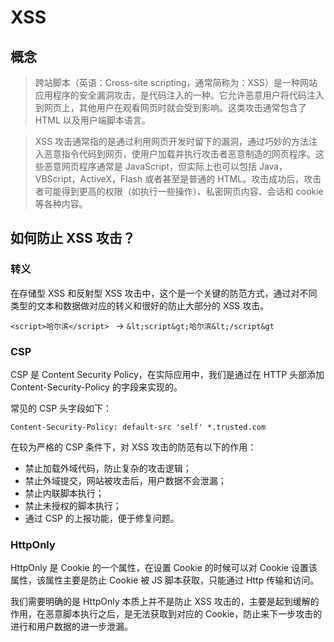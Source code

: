 # XSS

## 概念

> 跨站脚本（英语：Cross-site scripting，通常简称为：XSS）是一种网站应用程序的安全漏洞攻击，是代码注入的一种。它允许恶意用户将代码注入到网页上，其他用户在观看网页时就会受到影响。这类攻击通常包含了 HTML 以及用户端脚本语言。

> XSS 攻击通常指的是通过利用网页开发时留下的漏洞，通过巧妙的方法注入恶意指令代码到网页，使用户加载并执行攻击者恶意制造的网页程序。这些恶意网页程序通常是 JavaScript，但实际上也可以包括 Java，VBScript，ActiveX，Flash 或者甚至是普通的 HTML。攻击成功后，攻击者可能得到更高的权限（如执行一些操作）、私密网页内容、会话和 cookie 等各种内容。

## 如何防止 XSS 攻击？

### 转义

在存储型 XSS 和反射型 XSS 攻击中，这个是一个关键的防范方式，通过对不同类型的文本和数据做对应的转义和很好的防止大部分的 XSS 攻击。

`<script>哈尔滨</script> ` -> `&lt;script&gt;哈尔滨&lt;/script&gt`

### CSP

CSP 是 Content Security Policy，在实际应用中，我们是通过在 HTTP 头部添加 Content-Security-Policy 的字段来实现的。

常见的 CSP 头字段如下：

`Content-Security-Policy: default-src 'self' *.trusted.com`

在较为严格的 CSP 条件下，对 XSS 攻击的防范有以下的作用：

- 禁止加载外域代码，防止复杂的攻击逻辑；
- 禁止外域提交，网站被攻击后，用户数据不会泄漏；
- 禁止内联脚本执行；
- 禁止未授权的脚本执行；
- 通过 CSP 的上报功能，便于修复问题。

### HttpOnly

HttpOnly 是 Cookie 的一个属性，在设置 Cookie 的时候可以对 Cookie 设置该属性，该属性主要是防止 Cookie 被 JS 脚本获取，只能通过 Http 传输和访问。

我们需要明确的是 HttpOnly 本质上并不是防止 XSS 攻击的，主要是起到缓解的作用，在恶意脚本执行之后，是无法获取到对应的 Cookie，防止来下一步攻击的进行和用户数据的进一步泄漏。
